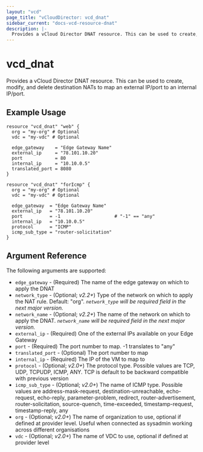 ```yaml
---
layout: "vcd"
page_title: "vCloudDirector: vcd_dnat"
sidebar_current: "docs-vcd-resource-dnat"
description: |-
  Provides a vCloud Director DNAT resource. This can be used to create, modify, and delete destination NATs to map external IPs to a VM.
---
```


# vcd\_dnat

Provides a vCloud Director DNAT resource. This can be used to create, modify,
and delete destination NATs to map an external IP/port to an internal IP/port.

## Example Usage

```hcl
resource "vcd_dnat" "web" {
  org = "my-org" # Optional
  vdc = "my-vdc" # Optional

  edge_gateway    = "Edge Gateway Name"
  external_ip     = "78.101.10.20"
  port            = 80
  internal_ip     = "10.10.0.5"
  translated_port = 8080
}

resource "vcd_dnat" "forIcmp" {
  org = "my-org" # Optional
  vdc = "my-vdc" # Optional

  edge_gateway  = "Edge Gateway Name"
  external_ip   = "78.101.10.20"
  port          = -1                    # "-1" == "any"
  internal_ip   = "10.10.0.5"
  protocol      = "ICMP"
  icmp_sub_type = "router-solicitation"
}
```

## Argument Reference

The following arguments are supported:

* `edge_gateway` - (Required) The name of the edge gateway on which to apply the DNAT
* `network_type` - (Optional; *v2.2+*) Type of the network on which to apply the NAT rule. Default: "org". *`network_type` will be required field in the next major version.*
* `network_name` - (Optional; *v2.2+*) The name of the network on which to apply the DNAT. *`network_name` will be required field in the next major version.*
* `external_ip` - (Required) One of the external IPs available on your Edge Gateway
* `port` - (Required) The port number to map. -1 translates to "any"
* `translated_port` - (Optional) The port number to map
* `internal_ip` - (Required) The IP of the VM to map to
* `protocol` - (Optional; *v2.0+*) The protocol type. Possible values are TCP, UDP, TCPUDP, ICMP, ANY. TCP is default to be backward compatible with previous version
* `icmp_sub_type` - (Optional; *v2.0+*) The name of ICMP type. Possible values are   address-mask-request, destination-unreachable, echo-request, echo-reply, parameter-problem, redirect, router-advertisement, router-solicitation, source-quench, time-exceeded, timestamp-request, timestamp-reply, any
* `org` - (Optional; *v2.0+*) The name of organization to use, optional if defined at provider level. Useful when connected as sysadmin working across different organisations
* `vdc` - (Optional; *v2.0+*) The name of VDC to use, optional if defined at provider level
